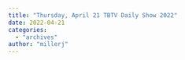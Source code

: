 ```yaml
---
title: "Thursday, April 21 TBTV Daily Show 2022"
date: 2022-04-21
categories: 
  - "archives"
author: "millerj"
---
```




